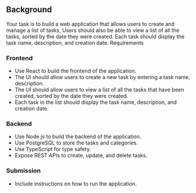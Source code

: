 ## Background

Your task is to build a web application that allows users to create and manage a list of tasks,
Users should also be able to view a list of all the tasks, sorted by the date they were created.
Each task should display the task name, description, and creation date.
Requirements

### Frontend
- Use React to build the frontend of the application.
- The UI should allow users to create a new task by entering a task name, description.
- The UI should allow users to view a list of all the tasks that have been created, sorted by
the date they were created.
- Each task in the list should display the task name, description, and creation date.

### Backend
- Use Node.js to build the backend of the application.
- Use PostgreSQL to store the tasks and categories.
- Use TypeScript for type safety.
- Expose REST APIs to create, update, and delete tasks.

### Submission
- Include instructions on how to run the application.